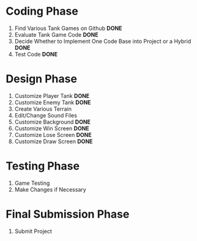 # Coding Phase
1. Find Various Tank Games on Github                                                            **DONE**
1. Evaluate Tank Game Code                                                                      **DONE**
1. Decide Whether to Implement One Code Base into Project or a Hybrid                           **DONE**
1. Test Code                                                                                    **DONE**

# Design Phase
1. Customize Player Tank                                                                           **DONE**
1. Customize Enemy Tank                                                                            **DONE**
1. Create Various Terrain
1. Edit/Change Sound Files
1. Customize Background                                                                         **DONE**
1. Customize Win Screen                                                                         **DONE**
1. Customize Lose Screen                                                                        **DONE**
1. Customize Draw Screen                                                                        **DONE**

# Testing Phase
1. Game Testing
1. Make Changes if Necessary

# Final Submission Phase
1. Submit Project
